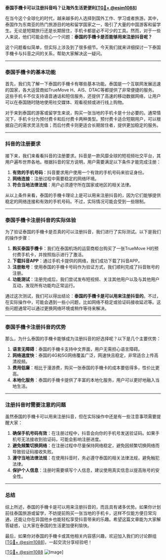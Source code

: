 **泰国手機卡可以注册抖音吗？让海外生活更便利[[TG💪+ @esim1088](https://t.me/s/esim1088)]**

在当今这个全球化的时代，越来越多的人选择到国外工作、学习或者旅游。其中，泰国作为东南亚的热门旅游目的地和留学国家之一，吸引了大量的中国游客和留学生。无论是短期旅行还是长期居住，手机卡都是必不可少的工具。然而，对于一些人来说，他们可能会担心一个问题：**泰国的手機卡是否能够用来注册抖音呢？**

这个问题看似简单，但实际上涉及到了很多细节。今天我们就来详细探讨一下泰国手機卡与抖音之间的关系，帮助大家解决这一疑问。

---

### 泰国手機卡的基本功能

首先，我们先了解一下泰国的手機卡有哪些基本功能。泰国是一个互联网发展迅速的国家，各大运营商如TrueMove H、AIS、DTAC等都提供了非常便捷的服务。这些手机卡不仅支持语音通话和短信服务，还提供了高速的移动数据网络，让用户可以在泰国随时随地使用社交媒体、观看视频或进行线上购物。

对于来到泰国的游客或留学生来说，购买一张当地的手机卡是十分必要的。通常情况下，手机卡分为预付费卡和后付费卡两种类型。预付费卡适合短期用户，可以根据自己的需求灵活充值；而后付费卡则更适合长期居住者，提供更加稳定的服务。

---

### 抖音的注册要求

接下来，我们来看看抖音的注册要求。抖音是一款风靡全球的短视频社交平台，其用户遍布世界各地。根据抖音的官方说明，用户需要满足以下条件才能完成注册：

1. **有效的手机号码**：抖音要求用户使用一个有效的手机号码来验证身份。
2. **网络连接**：注册过程中需要稳定的网络环境。
3. **符合当地法律法规**：用户必须遵守所在国家或地区的相关法律。

从以上条件来看，泰国的手機卡理论上是可以用来注册抖音的，因为它们能够提供稳定的网络连接和有效的手机号码。不过，实际情况可能会受到一些限制。

---

### 泰国手機卡注册抖音的实际体验

为了验证泰国的手機卡是否真的可以注册抖音，我们进行了实际测试。以下是我们的操作步骤：

1. **购买泰国手機卡**：我们在泰国机场的运营商柜台购买了一张TrueMove H的预付费手机卡，并按照指示进行了激活。
2. **下载抖音APP**：通过手机卡提供的网络，我们成功下载了抖音APP。
3. **注册账号**：使用泰国的手機卡号码作为验证方式，我们顺利完成了抖音账号的注册。
4. **功能测试**：注册完成后，我们尝试发布短视频、关注其他用户以及与其他用户互动，发现所有功能均正常运行。

通过这次测试，我们可以得出结论：**泰国的手機卡是可以用来注册抖音的**。不过，在实际操作中，可能会遇到一些小问题，比如网络不稳定或验证码接收延迟等。这些问题通常可以通过更换网络环境或稍作等待来解决。

---

### 泰国手機卡注册抖音的优势

那么，为什么泰国的手機卡能够成为注册抖音的好选择呢？以下是几个主要优势：

1. **语言无障碍**：泰国的手機卡支持中文界面，用户无需担心语言障碍。
2. **网络速度快**：泰国的4G和5G网络覆盖广泛，网速快且稳定，非常适合上传高清视频。
3. **费用低廉**：相比于漫游费，购买一张泰国的手機卡的成本要低得多，性价比更高。
4. **本地化服务**：泰国的手機卡提供了丰富的本地化服务，用户可以更好地融入当地生活。

---

### 注册抖音时需要注意的问题

虽然泰国的手機卡可以用来注册抖音，但在实际操作中还是有一些注意事项需要提醒大家：

1. **确保手机号码有效**：在注册过程中，抖音会向你的手机号发送验证码。如果手机号无法接收到验证码，可能会影响注册进度。
2. **避免频繁切换网络**：在注册过程中尽量保持网络稳定，避免因频繁切换网络而导致验证码接收失败。
3. **遵守当地法律法规**：在使用抖音时，务必遵守泰国的相关法律法规，避免触犯法律。
4. **保护个人信息**：注册时需要填写个人信息，建议使用真实信息以提高账号的安全性。

---

### 总结

综上所述，泰国的手機卡是可以用来注册抖音的，而且具有诸多优势。如果你计划前往泰国旅游或留学，不妨提前购买一张当地的手机卡，这样不仅能方便日常沟通，还能让你在异国他乡也能轻松享受抖音带来的乐趣。希望这篇文章能为大家解答疑惑，让大家在泰国的生活更加便利愉快。

最后，如果你对泰国的手機卡或其他相关内容感兴趣，欢迎加入我们的讨论群组[[TG💪+ @esim1088](https://t.me/s/esim1088)]，一起交流分享经验吧！

[[TG💪+ @esim1088](https://t.me/s/esim1088) ![Image](https://i.postimg.cc/4NQfJmqS/Snipaste-2025-05-13-00-14-12.png)]